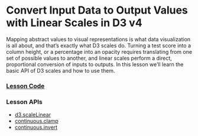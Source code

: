 # Convert Input Data to Output Values with Linear Scales in D3 v4

Mapping abstract values to visual representations is what data visualization is all about, and that’s exactly what D3 scales do. Turning a test score into a column height, or a percentage into an opacity requires translating from one set of possible values to another, and linear scales perform a direct, proportional conversion of inputs to outputs. In this lesson we’ll learn the basic API of D3 scales and how to use them.

### [Lesson Code](https://embed.plnkr.co/github/bclinkinbeard/egghead-d3v4/02-linear-scales?show=src%2Fapp.js,preview)

### Lesson APIs
- [d3.scaleLinear](https://github.com/d3/d3-scale/blob/master/README.md#scaleLinear)
- [continuous.clamp](https://github.com/d3/d3-scale/blob/master/README.md#continuous_clamp)
- [continuous.invert](https://github.com/d3/d3-scale/blob/master/README.md#continuous_invert)

